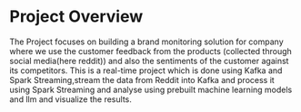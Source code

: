 # Project Overview

The Project focuses on building a brand monitoring solution for company where we use the customer feedback from the products  (collected through social media(here reddit)) and also the sentiments of the customer against its competitors. This is a real-time project which is done using Kafka and Spark Streaming,stream the data from Reddit into Kafka and process it using Spark Streaming and analyse using prebuilt machine learning models and llm and visualize the results.

